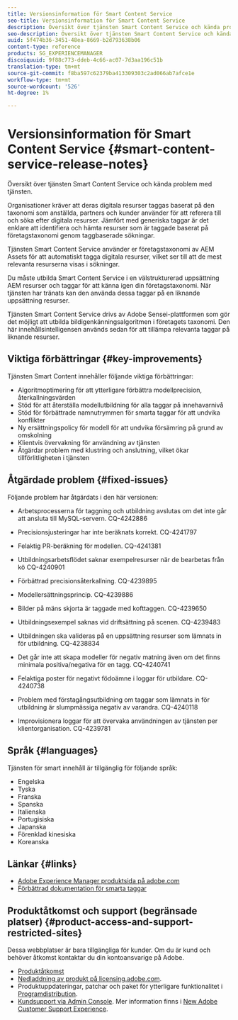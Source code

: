 ```yaml
---
title: Versionsinformation för Smart Content Service
seo-title: Versionsinformation för Smart Content Service
description: Översikt över tjänsten Smart Content Service och kända problem med tjänsten.
seo-description: Översikt över tjänsten Smart Content Service och kända problem med tjänsten.
uuid: 5f474b36-3451-48ea-8669-b2d793638b06
content-type: reference
products: SG_EXPERIENCEMANAGER
discoiquuid: 9f88c773-ddeb-4c66-ac07-7d3aa196c51b
translation-type: tm+mt
source-git-commit: f8ba597c62379ba413309303c2ad066ab7afce1e
workflow-type: tm+mt
source-wordcount: '526'
ht-degree: 1%

---
```



# Versionsinformation för Smart Content Service {#smart-content-service-release-notes}

Översikt över tjänsten Smart Content Service och kända problem med tjänsten.

Organisationer kräver att deras digitala resurser taggas baserat på den taxonomi som anställda, partners och kunder använder för att referera till och söka efter digitala resurser. Jämfört med generiska taggar är det enklare att identifiera och hämta resurser som är taggade baserat på företagstaxonomi genom taggbaserade sökningar.

Tjänsten Smart Content Service använder er företagstaxonomi av AEM Assets för att automatiskt tagga digitala resurser, vilket ser till att de mest relevanta resurserna visas i sökningar.

Du måste utbilda Smart Content Service i en välstrukturerad uppsättning AEM resurser och taggar för att känna igen din företagstaxonomi. När tjänsten har tränats kan den använda dessa taggar på en liknande uppsättning resurser.

Tjänsten Smart Content Service drivs av Adobe Sensei-plattformen som gör det möjligt att utbilda bildigenkänningsalgoritmen i företagets taxonomi. Den här innehållsintelligensen används sedan för att tillämpa relevanta taggar på liknande resurser.

## Viktiga förbättringar {#key-improvements}

Tjänsten Smart Content innehåller följande viktiga förbättringar:

* Algoritmoptimering för att ytterligare förbättra modellprecision, återkallningsvärden
* Stöd för att återställa modellutbildning för alla taggar på innehavarnivå
* Stöd för förbättrade namnutrymmen för smarta taggar för att undvika konflikter
* Ny ersättningspolicy för modell för att undvika försämring på grund av omskolning
* Klientvis övervakning för användning av tjänsten
* Åtgärdar problem med klustring och anslutning, vilket ökar tillförlitligheten i tjänsten

## Åtgärdade problem {#fixed-issues}

Följande problem har åtgärdats i den här versionen:

* Arbetsprocesserna för taggning och utbildning avslutas om det inte går att ansluta till MySQL-servern. CQ-4242886

* Precisionsjusteringar har inte beräknats korrekt. CQ-4241797

* Felaktig PR-beräkning för modellen. CQ-4241381

* Utbildningsarbetsflödet saknar exempelresurser när de bearbetas från kö CQ-4240901

* Förbättrad precisionsåterkallning. CQ-4239895

* Modellersättningsprincip. CQ-4239886

* Bilder på mäns skjorta är taggade med kofttaggen. CQ-4239650

* Utbildningsexempel saknas vid driftsättning på scenen. CQ-4239483

* Utbildningen ska valideras på en uppsättning resurser som lämnats in för utbildning. CQ-4238834

* Det går inte att skapa modeller för negativ matning även om det finns minimala positiva/negativa för en tagg. CQ-4240741

* Felaktiga poster för negativt födoämne i loggar för utbildare. CQ-4240738

* Problem med förstagångsutbildning om taggar som lämnats in för utbildning är slumpmässiga negativ av varandra. CQ-4240118

* Improvisionera loggar för att övervaka användningen av tjänsten per klientorganisation. CQ-4239781

## Språk {#languages}

Tjänsten för smart innehåll är tillgänglig för följande språk:

* Engelska
* Tyska
* Franska
* Spanska
* Italienska
* Portugisiska
* Japanska
* Förenklad kinesiska
* Koreanska

## Länkar {#links}

* [Adobe Experience Manager produktsida på adobe.com](https://www.adobe.com/marketing-cloud/experience-manager.html)
* [Förbättrad dokumentation för smarta taggar](/help/assets/enhanced-smart-tags.md)

## Produktåtkomst och support (begränsade platser) {#product-access-and-support-restricted-sites}

Dessa webbplatser är bara tillgängliga för kunder. Om du är kund och behöver åtkomst kontaktar du din kontoansvarige på Adobe.

* [Produktåtkomst](https://login.marketing.adobe.com)
* [Nedladdning av produkt på licensing.adobe.com](https://licensing.adobe.com/).
* Produktuppdateringar, patchar och paket för ytterligare funktionalitet i [Programdistribution](https://experience.adobe.com/#/downloads/content/software-distribution/en/aem.html).
* [Kundsupport via Admin Console](https://adminconsole.adobe.com/). Mer information finns i [New Adobe Customer Support Experience](https://docs.adobe.com/content/help/en/customer-one/using/home.html).
